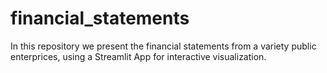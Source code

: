 # financial_statements
In this repository we present the financial statements from a variety public enterprices, using a Streamlit App for interactive visualization.
